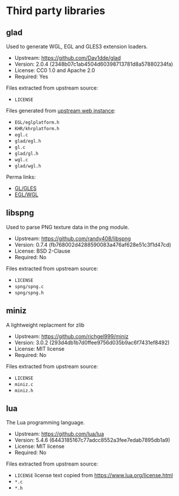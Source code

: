 # Third party libraries


## glad
Used to generate WGL, EGL and GLES3 extension loaders.

- Upstream: https://github.com/Dav1dde/glad
- Version: 2.0.4 (2348b07c1ab4504d60398713781d8a57880234fa)
- License: CC0 1.0 and Apache 2.0
- Required: Yes

Files extracted from upstream source:
- `LICENSE`

Files generated from [upstream web instance](https://gen.glad.sh/):
- `EGL/eglplatform.h`
- `KHR/khrplatform.h`
- `egl.c`
- `glad/egl.h`
- `gl.c`
- `glad/gl.h`
- `wgl.c`
- `glad/wgl.h`

Perma links:
- [GL/GLES](https://gen.glad.sh/#generator=c&api=gl%3D3.3%2Cgles2%3D3.0&profile=gl%3Dcore%2Cgles1%3Dcommon&extensions=GL_ARB_debug_output%2CGL_ARB_ES3_compatibility&options=LOADER%2CMERGE%2CMERGE)
- [EGL/WGL](https://gen.glad.sh/#generator=c&api=egl%3D1.5%2Cwgl%3D1.0&profile=gl%3Dcore%2Cgles1%3Dcommon&extensions=EGL_KHR_create_context%2CEGL_KHR_platform_android%2CEGL_KHR_platform_wayland%2CEGL_KHR_platform_x11%2CWGL_ARB_create_context%2CWGL_ARB_create_context_profile%2CWGL_ARB_extensions_string%2CWGL_ARB_pixel_format%2CWGL_EXT_create_context_es2_profile&options=LOADER%2CMERGE)


## libspng
Used to parse PNG texture data in the png module.

- Upstream: https://github.com/randy408/libspng
- Version: 0.7.4 (fb768002d4288590083a476af628e51c3f1d47cd)
- License: BSD 2-Clause
- Required: No

Files extracted from upstream source:
- `LICENSE`
- `spng/spng.c`
- `spng/spng.h`


## miniz
A lightweight replacment for zlib

- Upstream: https://github.com/richgel999/miniz
- Version: 3.0.2 (293d4db1b7d0ffee9756d035b9ac6f7431ef8492)
- License: MIT license
- Required: No

Files extracted from upstream source:
- `LICENSE`
- `miniz.c`
- `miniz.h`

## lua
The Lua programming language.

- Upstream: https://github.com/lua/lua
- Version: 5.4.6 (6443185167c77adcc8552a3fee7edab7895db1a9)
- License: MIT license
- Required: No

Files extracted from upstream source:
- `LICENSE` license text copied from https://www.lua.org/license.html
- `*.c`
- `*.h`